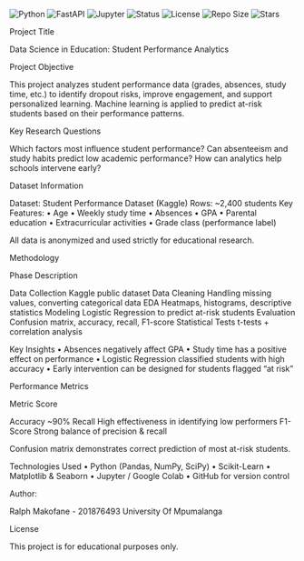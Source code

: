 ![Python](https://img.shields.io/badge/Python-3.x-blue?logo=python)
![FastAPI](https://img.shields.io/badge/FastAPI-API-green?logo=fastapi)
![Jupyter](https://img.shields.io/badge/Jupyter-Notebook-orange?logo=jupyter)
![Status](https://img.shields.io/badge/Status-Completed-success)
![License](https://img.shields.io/badge/License-MIT-blue)
![Repo Size](https://img.shields.io/github/repo-size/ralph-xxx/Data-Science-Applications)
![Stars](https://img.shields.io/github/stars/ralph-xxx/Data-Science-Applications?style=social)

Project Title

Data Science in Education: Student Performance Analytics



Project Objective

This project analyzes student performance data (grades, absences, study time, etc.) to identify dropout risks, improve engagement, and support personalized learning.
Machine learning is applied to predict at-risk students based on their performance patterns.



Key Research Questions

 Which factors most influence student performance?
 Can absenteeism and study habits predict low academic performance?
 How can analytics help schools intervene early?



Dataset Information

Dataset: Student Performance Dataset (Kaggle)
Rows: ~2,400 students
Key Features:
	•	Age
	•	Weekly study time
	•	Absences
	•	GPA
	•	Parental education
	•	Extracurricular activities
	•	Grade class (performance label)

All data is anonymized and used strictly for educational research.




Methodology

Phase                 Description

Data Collection       Kaggle public dataset
Data Cleaning         Handling missing values, converting categorical data
EDA                   Heatmaps, histograms, descriptive statistics
Modeling              Logistic Regression to predict at-risk students
Evaluation            Confusion matrix, accuracy, recall, F1-score
Statistical Tests     t-tests + correlation analysis




Key Insights
	•	Absences negatively affect GPA
	•	Study time has a positive effect on performance
	•	Logistic Regression classified students with high accuracy
	•	Early intervention can be designed for students flagged “at risk”




Performance Metrics

Metric                 Score

Accuracy               ~90%
Recall                 High effectiveness in identifying low performers
F1-Score               Strong balance of precision & recall

Confusion matrix demonstrates correct prediction of most at-risk students.





Technologies Used
	•	Python (Pandas, NumPy, SciPy)
	•	Scikit-Learn
	•	Matplotlib & Seaborn
	•	Jupyter / Google Colab
	•	GitHub for version control




Author:

Ralph Makofane - 201876493
University Of Mpumalanga


License

This project is for educational purposes only.
